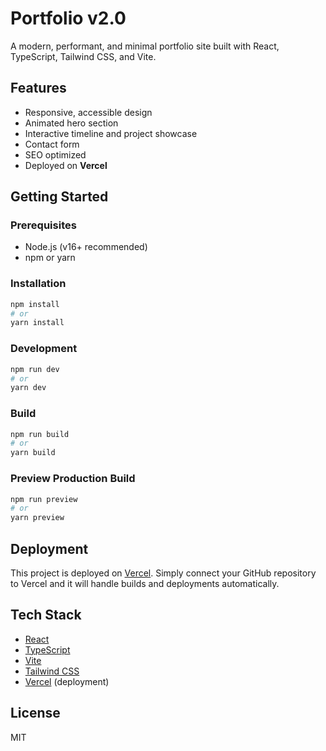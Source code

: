 # Portfolio v2.0

A modern, performant, and minimal portfolio site built with React, TypeScript, Tailwind CSS, and Vite.

## Features
- Responsive, accessible design
- Animated hero section
- Interactive timeline and project showcase
- Contact form
- SEO optimized
- Deployed on **Vercel**

## Getting Started

### Prerequisites
- Node.js (v16+ recommended)
- npm or yarn

### Installation
```bash
npm install
# or
yarn install
```

### Development
```bash
npm run dev
# or
yarn dev
```

### Build
```bash
npm run build
# or
yarn build
```

### Preview Production Build
```bash
npm run preview
# or
yarn preview
```

## Deployment
This project is deployed on [Vercel](https://vercel.com/). Simply connect your GitHub repository to Vercel and it will handle builds and deployments automatically.

## Tech Stack
- [React](https://reactjs.org/)
- [TypeScript](https://www.typescriptlang.org/)
- [Vite](https://vitejs.dev/)
- [Tailwind CSS](https://tailwindcss.com/)
- [Vercel](https://vercel.com/) (deployment)

## License
MIT
